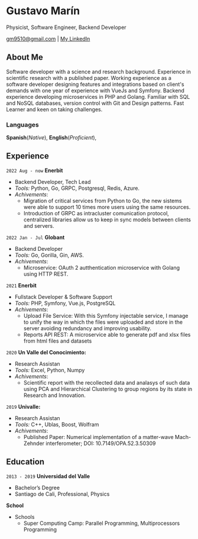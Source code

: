 <!-- ---
layout: cv
title: Isaac Newtons's CV
--- -->
# Gustavo Marín
Physicist, Software Engineer, Backend Developer

<div id="webaddress">
<a href="gm9510@gmail.com">gm9510@gmail.com</a>
| <a href="https://www.linkedin.com/in/gustavo-mar%C3%ADn-a1332110/">My LinkedIn</a>
</div>


## About Me
Software developer with a science and research background. Experience in scientific research with a published paper. Working experience as a software developer designing features and integrations based on client's demands with one year of experience with VueJs and Symfony. Backend experience developing microservices in PHP and Golang. Familiar with SQL and NoSQL databases, version control with Git and Design patterns. Fast Learner and keen on taking challenges.

### Languages

__Spanish__(*Native*),  __English__(*Proficient*), 


## Experience
`2022 Aug - now`
__Enerbit__

* Backend Developer, Tech Lead
* _Tools:_ Python, Go, GRPC, Postgresql, Redis, Azure.
* _Achivements_:
  * Migration of critical services from Python to Go, the new sistems were able to support 10 times more users using the same resources.
  * Introduction of GRPC as intracluster comunication protocol, centralized libraries allow us to keep in sync models between clients and servers.

`2022 Jan - Jul`
__Globant__

* Backend Developer
* _Tools:_ Go, Gorilla, Gin, AWS.
* _Achivements_:
  * Microservice: OAuth 2 autthentication microservice with Golang using HTTP REST.

`2021`
__Enerbit__

* Fullstack Developer & Software Support
* _Tools:_ PHP, Symfony, Vue.js, PostgreSQL
* _Achivements_:
  * Upload File Service: With this Symfony injectable service, I manage to unify the way in which the files were uploaded and store in the server avoiding redundancy and improving usability.
  * Reports API REST: A microservice able to generate pdf and xlsx files from html files and datasets

`2020`
__Un Valle del Conocimiento:__

* Research Assistan
* _Tools:_ Excel, Python, Numpy
* _Achivements_:
  * Scientific report with the recollected data and analasys of such data using PCA and Hierarchical Clustering to group regions by its state in Research and Innovation.

`2019`
__Univalle:__

* Research Assistan
* _Tools:_ C++, Ublas, Boost, Wolfram
* _Achivements_:
  * Published Paper: Numerical implementation of a matter-wave Mach-Zehnder interferometer; DOI: 10.7149/OPA.52.3.50309

## Education
`2013 - 2019`
__Universidad del Valle__
* Bachelor’s Degree
* Santiago de Cali, Professional, Physics

__School__
* Schools
  * Super Computing Camp: Parallel Programming, Multiprocessors Programming



<!-- ### Footer
Last updated: May 2013 -->